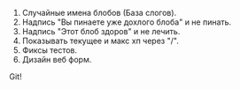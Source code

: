 1. Случайные имена блобов (База слогов).
2. Надпись "Вы пинаете уже дохлого блоба" и не пинать.
3. Надпись "Этот блоб здоров" и не лечить.
4. Показывать текущее и макс хп через "/".
5. Фиксы тестов.
6. Дизайн веб форм.

Git!